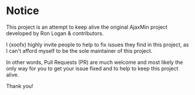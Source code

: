 # Notice

This project is an attempt to keep alive the original AjaxMin project developed by Ron Logan & contributors.

I (xoofx) highly invite people to help to fix issues they find in this project, as I can't afford myself to be the sole maintainer of this project.

In other words, Pull Requests (PR) are much welcome and most likely the only way for you to get your issue fixed and to help to keep this project alive.

Thank you!